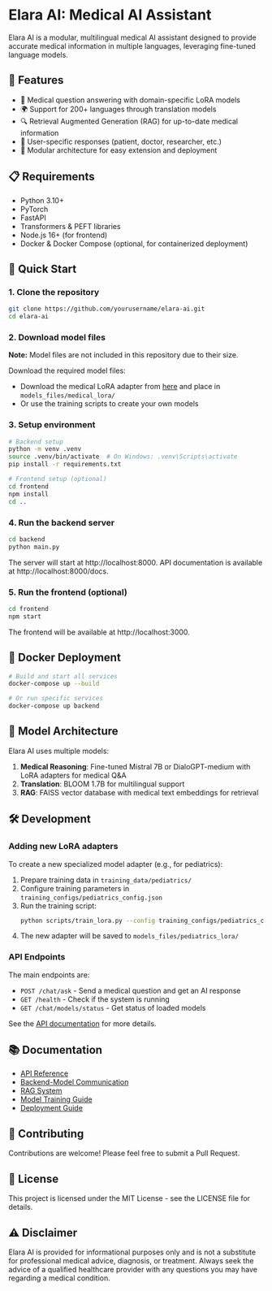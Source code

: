 # Elara AI: Medical AI Assistant

Elara AI is a modular, multilingual medical AI assistant designed to provide accurate medical information in multiple languages, leveraging fine-tuned language models.

## 🌟 Features

- 🧠 Medical question answering with domain-specific LoRA models
- 🌍 Support for 200+ languages through translation models
- 🔍 Retrieval Augmented Generation (RAG) for up-to-date medical information
- 🧬 User-specific responses (patient, doctor, researcher, etc.)
- 🚀 Modular architecture for easy extension and deployment

## 📋 Requirements

- Python 3.10+ 
- PyTorch
- FastAPI
- Transformers & PEFT libraries
- Node.js 16+ (for frontend)
- Docker & Docker Compose (optional, for containerized deployment)

## 🚀 Quick Start

### 1. Clone the repository

```bash
git clone https://github.com/yourusername/elara-ai.git
cd elara-ai
```

### 2. Download model files

**Note:** Model files are not included in this repository due to their size.

Download the required model files:
- Download the medical LoRA adapter from [here](#) and place in `models_files/medical_lora/`
- Or use the training scripts to create your own models

### 3. Setup environment

```bash
# Backend setup
python -m venv .venv
source .venv/bin/activate  # On Windows: .venv\Scripts\activate
pip install -r requirements.txt

# Frontend setup (optional)
cd frontend
npm install
cd ..
```

### 4. Run the backend server

```bash
cd backend
python main.py
```

The server will start at http://localhost:8000. API documentation is available at http://localhost:8000/docs.

### 5. Run the frontend (optional)

```bash
cd frontend
npm start
```

The frontend will be available at http://localhost:3000.

## 🐳 Docker Deployment

```bash
# Build and start all services
docker-compose up --build

# Or run specific services
docker-compose up backend
```

## 🧠 Model Architecture

Elara AI uses multiple models:

1. **Medical Reasoning**: Fine-tuned Mistral 7B or DialoGPT-medium with LoRA adapters for medical Q&A
2. **Translation**: BLOOM 1.7B for multilingual support
3. **RAG**: FAISS vector database with medical text embeddings for retrieval

## 🛠️ Development

### Adding new LoRA adapters

To create a new specialized model adapter (e.g., for pediatrics):

1. Prepare training data in `training_data/pediatrics/`
2. Configure training parameters in `training_configs/pediatrics_config.json`
3. Run the training script:
   ```bash
   python scripts/train_lora.py --config training_configs/pediatrics_config.json
   ```
4. The new adapter will be saved to `models_files/pediatrics_lora/`

### API Endpoints

The main endpoints are:

- `POST /chat/ask` - Send a medical question and get an AI response
- `GET /health` - Check if the system is running
- `GET /chat/models/status` - Get status of loaded models

See the [API documentation](docs/api.md) for more details.

## 📚 Documentation

- [API Reference](docs/api.md)
- [Backend-Model Communication](docs/backend_model_communication.md)
- [RAG System](docs/rag_system.md)
- [Model Training Guide](docs/model_training.md)
- [Deployment Guide](docs/deployment.md)

## 🤝 Contributing

Contributions are welcome! Please feel free to submit a Pull Request.

## 📄 License

This project is licensed under the MIT License - see the LICENSE file for details.

## ⚠️ Disclaimer

Elara AI is provided for informational purposes only and is not a substitute for professional medical advice, diagnosis, or treatment. Always seek the advice of a qualified healthcare provider with any questions you may have regarding a medical condition.
